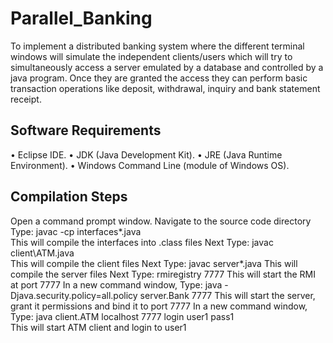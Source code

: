 # Parallel_Banking
To implement a distributed banking system where the different terminal windows will simulate the independent clients/users which will try to simultaneously access a server emulated by a database and controlled by a java program. Once they are granted the access they can perform basic transaction operations like deposit, withdrawal, inquiry and bank statement receipt. 

## Software Requirements
• Eclipse IDE. 
• JDK (Java Development Kit). 
• JRE (Java Runtime Environment). 
• Windows Command Line (module of Windows OS). 

## Compilation Steps 
Open a command prompt window. Navigate to the source code directory
Type: javac -cp interfaces\*.java  
This will compile the interfaces into .class files 
Next Type: javac client\ATM.java  
This will compile the client files
Next Type: javac server\*.java 
This will compile the server files 
Next Type: rmiregistry 7777 
This will start the RMI at port 7777 
In a new command window, 
Type: java -Djava.security.policy=all.policy server.Bank 7777 
This will start the server, grant it permissions and bind it to port 7777
In a new command window,  
Type: java client.ATM localhost 7777 login user1 pass1  
This will start ATM client and login to user1

